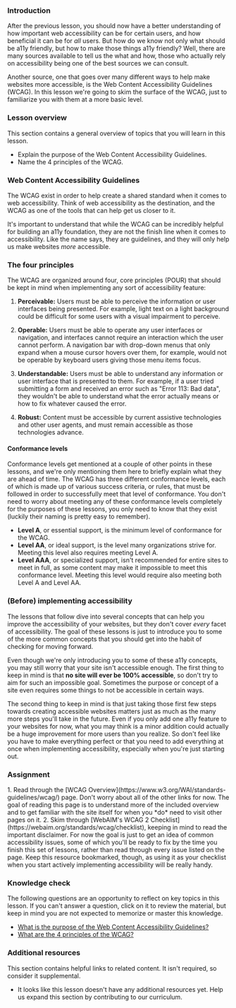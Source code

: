 ### Introduction

After the previous lesson, you should now have a better understanding of how important web accessibility can be for certain users, and how beneficial it can be for _all_ users. But how do we know not only what should be a11y friendly, but how to make those things a11y friendly? Well, there are many sources available to tell us the what and how, those who actually rely on accessibility being one of the best sources we can consult.

Another source, one that goes over many different ways to help make websites more accessible, is the Web Content Accessibility Guidelines (WCAG). In this lesson we're going to skim the surface of the WCAG, just to familiarize you with them at a more basic level.

### Lesson overview

This section contains a general overview of topics that you will learn in this lesson.

- Explain the purpose of the Web Content Accessibility Guidelines.
- Name the 4 principles of the WCAG.

### Web Content Accessibility Guidelines

<span id="wcag-purpose">The WCAG exist in order to help create a shared standard when it comes to web accessibility.</span> Think of web accessibility as the destination, and the WCAG as one of the tools that can help get us closer to it.

It's important to understand that while the WCAG can be incredibly helpful for building an a11y foundation, they are not the finish line when it comes to accessibility. Like the name says, they are guidelines, and they will only help us make websites _more_ accessible.

### The four principles

The WCAG are organized around four, core principles (POUR) that should be kept in mind when implementing any sort of accessibility feature:

1. **Perceivable:** Users must be able to perceive the information or user interfaces being presented. For example, light text on a light background could be difficult for some users with a visual impairment to perceive.

1. **Operable:** Users must be able to operate any user interfaces or navigation, and interfaces cannot require an interaction which the user cannot perform. A navigation bar with drop-down menus that only expand when a mouse cursor hovers over them, for example, would not be operable by keyboard users giving those menu items focus.

1. **Understandable:** Users must be able to understand any information or user interface that is presented to them. For example, if a user tried submitting a form and received an error such as "Error 113: Bad data", they wouldn't be able to understand what the error actually means or how to fix whatever caused the error.

1. **Robust:** Content must be accessible by current assistive technologies and other user agents, and must remain accessible as those technologies advance.

#### Conformance levels

Conformance levels get mentioned at a couple of other points in these lessons, and we're only mentioning them here to briefly explain what they are ahead of time. The WCAG has three different conformance levels, each of which is made up of various success criteria, or rules, that must be followed in order to successfully meet that level of conformance. You don't need to worry about meeting any of these conformance levels completely for the purposes of these lessons, you only need to know that they exist (luckily their naming is pretty easy to remember).

- **Level A**, or essential support, is the minimum level of conformance for the WCAG.
- **Level AA**, or ideal support, is the level many organizations strive for. Meeting this level also requires meeting Level A.
- **Level AAA**, or specialized support, isn't recommended for entire sites to meet in full, as some content may make it impossible to meet this conformance level. Meeting this level would require also meeting both Level A and Level AA.

### (Before) implementing accessibility

The lessons that follow dive into several concepts that can help you improve the accessibility of your websites, but they don't cover _every_ facet of accessibility. The goal of these lessons is just to introduce you to some of the more common concepts that you should get into the habit of checking for moving forward.

Even though we're only introducing you to some of these a11y concepts, you may still worry that your site isn't accessible enough. The first thing to keep in mind is that **no site will ever be 100% accessible**, so don't try to aim for such an impossible goal. Sometimes the purpose or concept of a site even requires some things to not be accessible in certain ways.

The second thing to keep in mind is that just taking those first few steps towards creating accessible websites matters just as much as the many more steps you'll take in the future. Even if you only add one a11y feature to your websites for now, what you may think is a minor addition could actually be a huge improvement for more users than you realize. So don't feel like you have to make everything perfect or that you need to add everything at once when implementing accessibility, especially when you're just starting out.

### Assignment

<div class="lesson-content__panel" markdown="1">
1. Read through the [WCAG Overview](https://www.w3.org/WAI/standards-guidelines/wcag/) page. Don't worry about all of the other links for now. The goal of reading this page is to understand more of the included overview and to get familiar with the site itself for when you *do* need to visit other pages on it.
2. Skim through [WebAIM's WCAG 2 Checklist](https://webaim.org/standards/wcag/checklist), keeping in mind to read the important disclaimer. For now the goal is just to get an idea of common accessibility issues, some of which you'll be ready to fix by the time you finish this set of lessons, rather than read through every issue listed on the page. Keep this resource bookmarked, though, as using it as your checklist when you start actively implementing accessibility will be really handy.
</div>

### Knowledge check

The following questions are an opportunity to reflect on key topics in this lesson. If you can't answer a question, click on it to review the material, but keep in mind you are not expected to memorize or master this knowledge.

- [What is the purpose of the Web Content Accessibility Guidelines?](#wcag-purpose)
- [What are the 4 principles of the WCAG?](#the-four-principles)

### Additional resources

This section contains helpful links to related content. It isn't required, so consider it supplemental.

- It looks like this lesson doesn't have any additional resources yet. Help us expand this section by contributing to our curriculum.
